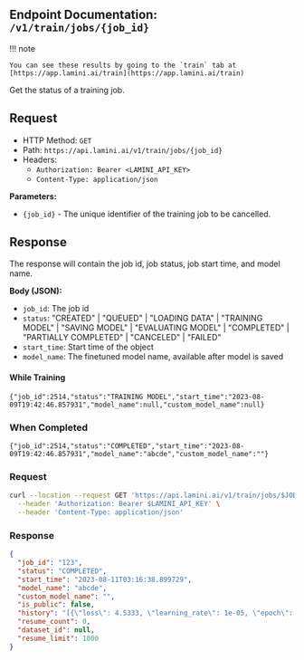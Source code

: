 ## Endpoint Documentation: `/v1/train/jobs/{job_id}`

!!! note

    You can see these results by going to the `train` tab at [https://app.lamini.ai/train](https://app.lamini.ai/train)

Get the status of a training job.

## Request

- HTTP Method: `GET`
- Path: `https://api.lamini.ai/v1/train/jobs/{job_id}`
- Headers:
    - `Authorization: Bearer <LAMINI_API_KEY>`
    - `Content-Type: application/json`

**Parameters:**

- `{job_id}` - The unique identifier of the training job to be cancelled.

## Response

The response will contain the job id, job status, job start time, and model name.

**Body (JSON):**

- `job_id`: The job id
- `status`: "CREATED" | "QUEUED" | "LOADING DATA" | "TRAINING MODEL" | "SAVING MODEL" | "EVALUATING MODEL" | "COMPLETED" | "PARTIALLY COMPLETED" | "CANCELED" | "FAILED"
- `start_time`: Start time of the object
- `model_name`: The finetuned model name, available after model is saved

#### While Training

```
{"job_id":2514,"status":"TRAINING MODEL","start_time":"2023-08-09T19:42:46.857931","model_name":null,"custom_model_name":null}
```

### When Completed

```
{"job_id":2514,"status":"COMPLETED","start_time":"2023-08-09T19:42:46.857931","model_name":"abcde","custom_model_name":""}
```

### Request

```bash
curl --location --request GET 'https://api.lamini.ai/v1/train/jobs/$JOB_ID' \
  --header 'Authorization: Bearer $LAMINI_API_KEY' \
  --header 'Content-Type: application/json'
```

### Response

```json
{
  "job_id": "123",
  "status": "COMPLETED",
  "start_time": "2023-08-11T03:16:38.899729",
  "model_name": "abcde",
  "custom_model_name": "",
  "is_public": false,
  "history": "[{\"loss\": 4.5333, \"learning_rate\": 1e-05, \"epoch\": 0.1, \"iter_time\": 0.0, \"flops\": 0.0, \"remaining_time\": 0.0, \"step\": 10}, ...]",
  "resume_count": 0,
  "dataset_id": null,
  "resume_limit": 1000
}
```
